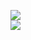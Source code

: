 [![](https://img.shields.io/badge/Made%20With-Github%20Spray-lightgrey.svg?style=for-the-badge&logo=github)](https://github.com/Annihil/github-spray#10171)  
[![](https://i.imgur.com/2DrTn0Z.gif)](https://github.com/Annihil/github-spray)